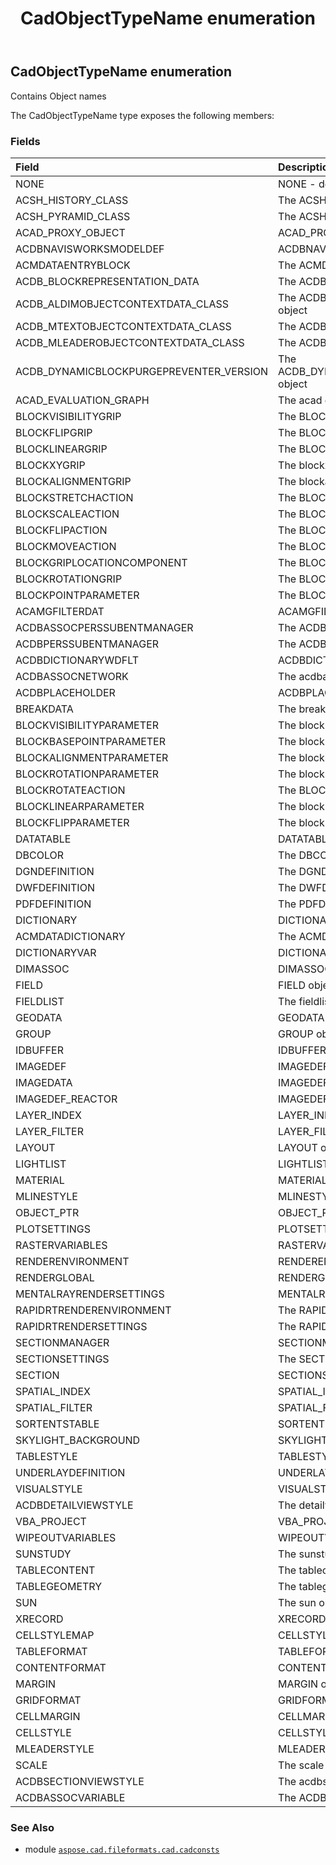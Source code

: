 ﻿---
title: CadObjectTypeName enumeration
second_title: Aspose.CAD for Python via .NET API References
description: 
type: docs
weight: 300
url: /python-net/aspose.cad.fileformats.cad.cadconsts/cadobjecttypename/
is_root: false
---

## CadObjectTypeName enumeration

Contains Object names



The CadObjectTypeName type exposes the following members:

### Fields
| Field | Description |
| :- | :- |
| NONE | NONE - default type |
| ACSH_HISTORY_CLASS | The ACSH_HISTORY_CLASS object |
| ACSH_PYRAMID_CLASS | The ACSH_PYRAMID_CLASS object |
| ACAD_PROXY_OBJECT | ACAD_PROXY_OBJECT object |
| ACDBNAVISWORKSMODELDEF | ACDBNAVISWORKSMODELDEF object |
| ACMDATAENTRYBLOCK | The ACMDATAENTRYBLOCK object |
| ACDB_BLOCKREPRESENTATION_DATA | The ACDB_BLOCKREPRESENTATION_DATA object |
| ACDB_ALDIMOBJECTCONTEXTDATA_CLASS | The ACDB_ALDIMOBJECTCONTEXTDATA_CLASS object |
| ACDB_MTEXTOBJECTCONTEXTDATA_CLASS | The ACDB_MTEXTOBJECTCONTEXTDATA_CLASS |
| ACDB_MLEADEROBJECTCONTEXTDATA_CLASS | The ACDB_MLEADEROBJECTCONTEXTDATA_CLASS |
| ACDB_DYNAMICBLOCKPURGEPREVENTER_VERSION | The ACDB_DYNAMICBLOCKPURGEPREVENTER_VERSION object |
| ACAD_EVALUATION_GRAPH | The acad evaluation graph |
| BLOCKVISIBILITYGRIP | The BLOCKVISIBILITYGRIP object |
| BLOCKFLIPGRIP | The BLOCKFLIPGRIP object |
| BLOCKLINEARGRIP | The BLOCKLINEARGRIP object |
| BLOCKXYGRIP | The blockxygrip object |
| BLOCKALIGNMENTGRIP | The blockalignmentgrip object |
| BLOCKSTRETCHACTION | The BLOCKSTRETCHACTION object |
| BLOCKSCALEACTION | The BLOCKSCALEACTION object |
| BLOCKFLIPACTION | The BLOCKFLIPACTION object |
| BLOCKMOVEACTION | The BLOCKMOVEACTION object |
| BLOCKGRIPLOCATIONCOMPONENT | The BLOCKGRIPLOCATIONCOMPONENT object. |
| BLOCKROTATIONGRIP | The BLOCKROTATIONGRIP object |
| BLOCKPOINTPARAMETER | The BLOCKPOINTPARAMETER object. |
| ACAMGFILTERDAT | ACAMGFILTERDAT object |
| ACDBASSOCPERSSUBENTMANAGER | The ACDBASSOCPERSSUBENTMANAGER object |
| ACDBPERSSUBENTMANAGER | The ACDBPERSSUBENTMANAGER object |
| ACDBDICTIONARYWDFLT | ACDBDICTIONARYWDFLT object |
| ACDBASSOCNETWORK | The acdbassocnetwork |
| ACDBPLACEHOLDER | ACDBPLACEHOLDER object |
| BREAKDATA | The breakdata object |
| BLOCKVISIBILITYPARAMETER | The block visibility parameter object |
| BLOCKBASEPOINTPARAMETER | The block basepoint parameter object |
| BLOCKALIGNMENTPARAMETER | The block alignment parameter object |
| BLOCKROTATIONPARAMETER | The block rotation parameter object |
| BLOCKROTATEACTION | The BLOCKROTATEACTION parameter object |
| BLOCKLINEARPARAMETER | The block linear parameter object |
| BLOCKFLIPPARAMETER | The block flip parameter object |
| DATATABLE | DATATABLE object |
| DBCOLOR | The DBCOLOR object |
| DGNDEFINITION | The DGNDEFINITION object |
| DWFDEFINITION | The DWFDEFINITION object |
| PDFDEFINITION | The PDFDEFINITION object |
| DICTIONARY | DICTIONARY object |
| ACMDATADICTIONARY | The ACMDATADICTIONARY object |
| DICTIONARYVAR | DICTIONARYVAR object |
| DIMASSOC | DIMASSOC object |
| FIELD | FIELD object |
| FIELDLIST | The fieldlist object |
| GEODATA | GEODATA object |
| GROUP | GROUP object |
| IDBUFFER | IDBUFFER object |
| IMAGEDEF | IMAGEDEF object |
| IMAGEDATA | IMAGEDEF object |
| IMAGEDEF_REACTOR | IMAGEDEF_REACTOR object |
| LAYER_INDEX | LAYER_INDEX object |
| LAYER_FILTER | LAYER_FILTER object |
| LAYOUT | LAYOUT object |
| LIGHTLIST | LIGHTLIST object |
| MATERIAL | MATERIAL object |
| MLINESTYLE | MLINESTYLE object |
| OBJECT_PTR | OBJECT_PTR object |
| PLOTSETTINGS | PLOTSETTINGS  object |
| RASTERVARIABLES | RASTERVARIABLES object |
| RENDERENVIRONMENT | RENDERENVIRONMENT object |
| RENDERGLOBAL | RENDERGLOBAL object |
| MENTALRAYRENDERSETTINGS | MENTALRAYRENDERSETTINGS object |
| RAPIDRTRENDERENVIRONMENT | The RAPIDRTRENDERENVIRONMENT object |
| RAPIDRTRENDERSETTINGS | The RAPIDRTRENDERSETTINGS object |
| SECTIONMANAGER | SECTIONMANAGER object |
| SECTIONSETTINGS | The SECTIONSETTINGS object |
| SECTION | SECTIONSETTINGS object |
| SPATIAL_INDEX | SPATIAL_INDEX object |
| SPATIAL_FILTER | SPATIAL_FILTER object |
| SORTENTSTABLE | SORTENTSTABLE object |
| SKYLIGHT_BACKGROUND | SKYLIGHT_BACKGROUND object |
| TABLESTYLE | TABLESTYLE object |
| UNDERLAYDEFINITION | UNDERLAYDEFINITION object |
| VISUALSTYLE | VISUALSTYLE object |
| ACDBDETAILVIEWSTYLE | The detailviewstyle object |
| VBA_PROJECT | VBA_PROJECT object |
| WIPEOUTVARIABLES | WIPEOUTVARIABLES object |
| SUNSTUDY | The sunstudy object |
| TABLECONTENT | The tablecontent object |
| TABLEGEOMETRY | The tablegeometry object |
| SUN | The sun object |
| XRECORD | XRECORD object |
| CELLSTYLEMAP | CELLSTYLEMAP object |
| TABLEFORMAT | TABLEFORMAT object |
| CONTENTFORMAT | CONTENTFORMAT object |
| MARGIN | MARGIN object |
| GRIDFORMAT | GRIDFORMAT object |
| CELLMARGIN | CELLMARGIN object |
| CELLSTYLE | CELLSTYLE object |
| MLEADERSTYLE | MLEADERSTYLE object |
| SCALE | The scale object |
| ACDBSECTIONVIEWSTYLE | The acdbsectionviewstyle |
| ACDBASSOCVARIABLE | The ACDBASSOCVARIABLE |



### See Also
* module [`aspose.cad.fileformats.cad.cadconsts`](..)
